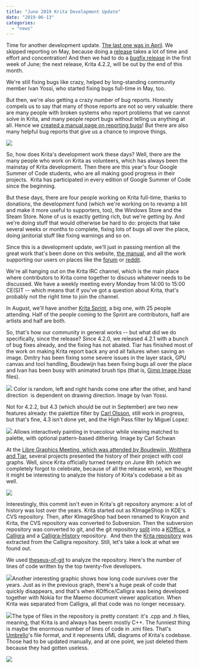 ```yaml
---
title: "June 2019 Krita Development Update"
date: "2019-06-13"
categories: 
  - "news"
---
```


Time for another development update. [The last one was in April](/item/april-development-update/). We skipped reporting on May, because doing a [release](/item/krita-4-2-0-is-out/) takes a lot of time and effort and concentration! And then we had to do a [bugfix release](/item/krita-4-2-1-released/) in the first week of June; the next release, Krita 4.2.2, will be out by the end of this month.

We're still fixing bugs like crazy, helped by long-standing community member Ivan Yossi, who started fixing bugs full-time in May, too.

But then, we're also getting a crazy number of bug reports. Honesty compels us to say that many of those reports are not so very valuable: there are many people with broken systems who report problems that we cannot solve in Krita, and many people report bugs without telling us anything at all. Hence we [created a manual page on reporting bugs](https://docs.krita.org/en/untranslatable_pages/reporting_bugs.html)! But there are also many helpful bug reports that give us a chance to improve things.

[![](/images/posts/2019/bug_graph.png)](https://krita.org/wp-content/uploads/2019/06/bug_graph.png)

So, how does Krita's development work these days? Well, there are the many people who work on Krita as volunteers, which has always been the mainstay of Krita development. Then there are this year's four Google Summer of Code students, who are all making good progress in their projects.  Krita has participated in every edition of Google Summer of Code since the beginning.

But these days, there are four people working on Krita full-time, thanks to donations, the development fund (which we're working on to revamp a bit and make it more useful to supporters, too), the Windows Store and the Steam Store. None of us is exactly getting rich, but we're getting by. And we're doing stuff that would otherwise be hard to do: projects that take several weeks or months to complete, fixing lots of bugs all over the place, doing janitorial stuff like fixing warnings and so on.

Since this is a development update, we'll just in passing mention all the great work that's been done on this website, [the manual](https://docs.krita.org), and all the work supporting our users on places like the [forum](https://forums.kde.org/krita) or [reddit](https://reddit.com/r/krita).

We're all hanging out on the Krita IRC channel, which is the main place where contributors to Krita come together to discuss whatever needs to be discussed. We have a weekly meeting every Monday from 14:00 to 15:00 CE(S)T -- which means that if you've got a question about Krita, that's probably not the right time to join the channel.

In August, we'll have another [Krita Sprint](https://community.kde.org/Krita/Sprint2019), a big one, with 25 people attending. Half of the people coming to the Sprint are contributors, half are artists and half are both.

So, that's how our community in general works -- but what did we do specifically, since the release? Since 4.2.0, we released 4.2.1 with a bunch of bug fixes already, and the fixing has not abated. Tiar has finished most of the work on making Krita report back any and all failures when saving an image. Dmitry has been fixing some severe issues in the layer stack, GPU canvas and tool handling, Boudewijn has been fixing bugs all over the place and Ivan has been busy with animated brush tips (that is, [Gimp Image Hose](https://gitlab.gnome.org/GNOME/gimp/blob/master/devel-docs/gih.txt) files).

[![](/images/posts/2019/gih.png)](https://krita.org/wp-content/uploads/2019/06/gih.png) Color is random, left and right hands come one after the other, and hand direction  is dependent on drawing direction. Image by Ivan Yossi.

Not for 4.2.2, but 4.3 (which should be out in September) are two new features already: the palettize filter by [Carl Olsson](https://twitter.com/not_surt/status/1137609273150623744), still work in progress, but that's fine, 4.3 isn't done yet, and the High Pass filter by Miguel Lopez:

[![](/images/posts/2019/palettize.jpg)](https://krita.org/wp-content/uploads/2019/06/palettize.jpg) Allows interactively painting in truecolour while viewing matched to palette, with optional pattern-based dithering. Image by Carl Schwan

At the [Libre Graphics Meeting, which was attended by Boudewijn, Wolthera and Tiar](/item/krita-at-the-2019-libre-graphics-meeting/), several projects presented the history of their project with cool graphs. Well, since Krita officially turned twenty on June 8th (which we completely forgot to celebrate, because of all the release work), we thought it might be interesting to analyze the history of Krita's codebase a bit as well.

[![](/images/posts/2019/first_commit.png)](https://krita.org/wp-content/uploads/2019/06/first_commit.png)

Interestingly, this commit isn't even in Krita's git repository anymore: a lot of history was lost over the years. Krita started out as KImageShop in KDE's CVS repository. Then, after KImageShop had been renamed to Krayon and Krita, the CVS repository was converted to Subversion. Then the subversion repository was converted to git, and the git repository [split](https://lwn.net/Articles/419822/) into a [KOffice](https://cgit.kde.org/koffice.git/), a [Calligra](https://cgit.kde.org/calligra.git/) and a [Calligra-History](https://cgit.kde.org/calligra-history.git/) repository.  And then the [Krita repository](https://invent.kde.org/kde/krita) was extracted from the Calligra repository. Still, let's take a look at what we found out.

We used [theseus-of-git](https://github.com/erikbern/git-of-theseus) to analyze the repository. Here's the number of lines of code written by the top twenty-five developers.

[![](/images/posts/2019/25authors.png)](https://krita.org/wp-content/uploads/2019/06/25authors.png)Another interesting graphic shows how long code survives over the years. Just as in the previous graph, there's a huge peak of code that quickly disappears, and that's when KOffice/Calligra was being developed together with Nokia for the Maemo document viewer application. When Krita was separated from Calligra, all that code was no longer necessary.

[![](/images/posts/2019/25cohorts.png)](https://krita.org/wp-content/uploads/2019/06/25cohorts.png)The type of files in the repository is pretty constant: it's .cpp and .h files, meaning, that Krita is and always has beem mostly C++. The funniest thing is maybe the enormous number of lines of code in .xmi files. That's [Umbrello](https://umbrello.kde.org/)'s file format, and it represents UML diagrams of Krita's codebase. Those had to be updated manually, and at one point, we just deleted them because they had gotten useless.

[![](/images/posts/2019/25exts.png)](https://krita.org/wp-content/uploads/2019/06/25exts.png)
